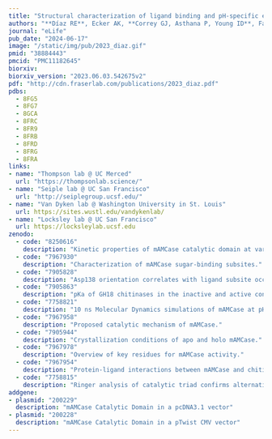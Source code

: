 ```yaml
---
title: "Structural characterization of ligand binding and pH-specific enzymatic activity of mouse Acidic Mammalian Chitinase"
authors: "**Díaz RE**, Ecker AK, **Correy GJ, Asthana P, Young ID**, Faust B, **Thompson MC**, Seiple IB, Van Dyken SJ, Locksley RM, **Fraser JS**."
journal: "eLife"
pub_date: "2024-06-17"
image: "/static/img/pub/2023_diaz.gif"
pmid: "38884443"
pmcid: "PMC11182645"
biorxiv:
biorxiv_version: "2023.06.03.542675v2"
pdf: "http://cdn.fraserlab.com/publications/2023_diaz.pdf"
pdbs:
  - 8FG5
  - 8FG7
  - 8GCA
  - 8FRC
  - 8FR9
  - 8FRB
  - 8FRD
  - 8FRG
  - 8FRA
links:
- name: "Thompson lab @ UC Merced"
  url: "https://thompsonlab.science/"
- name: "Seiple lab @ UC San Francisco"
  url: "http://seiplegroup.ucsf.edu/"
- name: "Van Dyken lab @ Washington University in St. Louis"
  url: https://sites.wustl.edu/vandykenlab/
- name: "Locksley lab @ UC San Francisco"
  url: https://locksleylab.ucsf.edu
zenodo:
  - code: "8250616"
    description: "Kinetic properties of mAMCase catalytic domain at various pH."
  - code: "7967930"
    description: "Characterization of mAMCase sugar-binding subsites."
  - code: "7905828"
    description: "Asp138 orientation correlates with ligand subsite occupancy."
  - code: "7905863"
    description: "pKa of GH18 chitinases in the inactive and active conformation."
  - code: "7758821"
    description: "10 ns Molecular Dynamics simulations of mAMCase at pH 2.0 and 6.5 in complex with GlcNAc6."
  - code: "7967958"
    description: "Proposed catalytic mechanism of mAMCase."
  - code: "7905944"
    description: "Crystallization conditions of apo and holo mAMCase."
  - code: "7967978"
    description: "Overview of key residues for mAMCase activity."
  - code: "7967954"
    description: "Protein-ligand interactions between mAMCase and chitin."
  - code: "7758815"
    description: "Ringer analysis of catalytic triad confirms alternative Asp138 conformations."
addgene:
- plasmid: "200229"
  description: "mAMCase Catalytic Domain in a pcDNA3.1 vector"
- plasmid: "200228"
  description: "mAMCase Catalytic Domain in a pTwist CMV vector"
---
```

